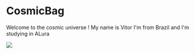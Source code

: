 # CosmicBag
Welcome to the cosmic universe !
My name is Vitor
I'm from Brazil
and I'm studying in ALura 



![](https://media.tenor.com/uB6486L-xFMAAAAM/cat-driving-serious.gif)
